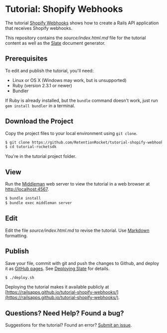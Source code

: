 
# Tutorial: Shopify Webhooks

The tutorial [Shopify Webhooks](https://railsapps.github.io/tutorial-shopify-webhooks/) shows how to create a Rails API application that receives Shopify webhooks.

This repository contains the *source/index.html.md* file for the tutorial content as well as the [Slate](https://github.com/lord/slate) document generator.

## Prerequisites

To edit and publish the tutorial, you'll need:

 - Linux or OS X (Windows may work, but is unsupported)
 - Ruby (version 2.3.1 or newer)
 - Bundler

If Ruby is already installed, but the `bundle` command doesn't work, just run `gem install bundler` in a terminal.

## Download the Project

Copy the project files to your local environment using `git clone`.

```bash
$ git clone https://github.com/RetentionRocket/tutorial-shopify-webhooks
$ cd tutorial-rocketsdk
```

You're in the tutorial project folder.

## View

Run the [Middleman](https://middlemanapp.com/) web server to view the tutorial in a web browser at [http://localhost:4567](http://localhost:4567).

```bash
$ bundle install
$ bundle exec middleman server
```

## Edit

Edit the file *source/index.html.md* to revise the tutorial. Use [Markdown](https://en.wikipedia.org/wiki/Markdown) formatting.

## Publish

Save your file, commit with git and push the changes to Github, and deploy it as [GitHub pages](https://pages.github.com/). See [Deploying Slate](https://github.com/lord/slate/wiki/Deploying-Slate) for details.

```bash
$ ./deploy.sh
```

Deploying the tutorial makes it available publicly at [https://railsapps.github.io/tutorial-shopify-webhooks/](https://railsapps.github.io/tutorial-shopify-webhooks/).

## Questions? Need Help? Found a bug?

Suggestions for the tutorial? Found an error? [Submit an issue](https://github.com/RetentionRocket/tutorial-shopify-webhooks/issues).
